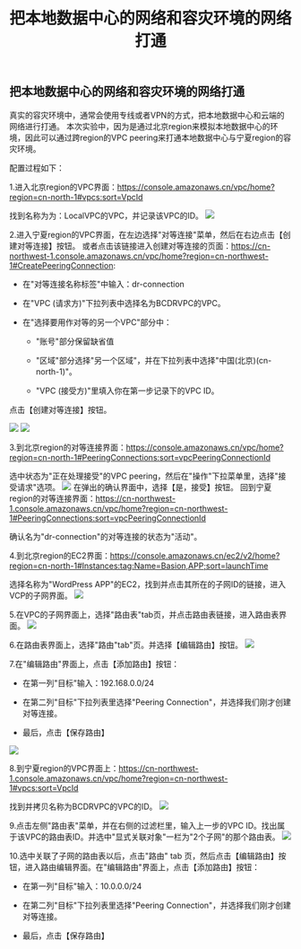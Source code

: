 ﻿---
title: "把本地数据中心的网络和容灾环境的网络打通"
chapter: false
weight: 32
---

## 把本地数据中心的网络和容灾环境的网络打通

真实的容灾环境中，通常会使用专线或者VPN的方式，把本地数据中心和云端的网络进行打通。
本次实验中，因为是通过北京region来模拟本地数据中心的环境，因此可以通过跨region的VPC peering来打通本地数据中心与宁夏region的容灾环境。

配置过程如下：

1.进入北京region的VPC界面：https://console.amazonaws.cn/vpc/home?region=cn-north-1#vpcs:sort=VpcId

找到名称为为：LocalVPC的VPC，并记录该VPC的ID。
![](/images/LandingZoneOfDRSite/idcVPCID.png)

2.进入宁夏region的VPC界面，在左边选择"对等连接"菜单，然后在右边点击【创建对等连接】按钮。
或者点击该链接进入创建对等连接的页面：https://cn-northwest-1.console.amazonaws.cn/vpc/home?region=cn-northwest-1#CreatePeeringConnection:

* 在"对等连接名称标签"中输入：dr-connection

* 在"VPC (请求方)"下拉列表中选择名为BCDRVPC的VPC。

* 在"选择要用作对等的另一个VPC"部分中：

  * "账号"部分保留缺省值
  
  * "区域"部分选择"另一个区域"，并在下拉列表中选择"中国(北京)(cn-north-1)"。
  
  * "VPC (接受方)"里填入你在第一步记录下的VPC ID。

点击【创建对等连接】按钮。

![](/images/LandingZoneOfDRSite/CreateVPCPeering1.png)
![](/images/LandingZoneOfDRSite/CreateVPCPeering2.png)

3.到北京region的对等连接界面：https://console.amazonaws.cn/vpc/home?region=cn-north-1#PeeringConnections:sort=vpcPeeringConnectionId

选中状态为"正在处理接受"的VPC peering，然后在"操作"下拉菜单里，选择"接受请求"选项。
![](/images/LandingZoneOfDRSite/CreateVPCPeering3.png)
在弹出的确认界面中，选择【是，接受】按钮。
回到宁夏region的对等连接界面：https://cn-northwest-1.console.amazonaws.cn/vpc/home?region=cn-northwest-1#PeeringConnections:sort=vpcPeeringConnectionId

确认名为"dr-connection"的对等连接的状态为"活动"。

4.到北京region的EC2界面：https://console.amazonaws.cn/ec2/v2/home?region=cn-north-1#Instances:tag:Name=Basion,APP;sort=launchTime

选择名称为"WordPress APP"的EC2，找到并点击其所在的子网ID的链接，进入VCP的子网界面。
![](/images/LandingZoneOfDRSite/wpserversubnet.png)

5.在VPC的子网界面上，选择"路由表"tab页，并点击路由表链接，进入路由表界面。
![](/images/LandingZoneOfDRSite/idcroutetable.png)

6.在路由表界面上，选择"路由"tab"页。并选择【编辑路由】按钮。
![](/images/LandingZoneOfDRSite/editroute.png)

7.在"编辑路由"界面上，点击【添加路由】按钮：

  * 在第一列"目标"输入：192.168.0.0/24
  
  * 在第二列"目标"下拉列表里选择"Peering Connection"，并选择我们刚才创建对等连接。
  
  * 最后，点击【保存路由】

![](/images/LandingZoneOfDRSite/addrouteentry.png)
  
8.到宁夏region的VPC界面上：https://cn-northwest-1.console.amazonaws.cn/vpc/home?region=cn-northwest-1#vpcs:sort=VpcId

找到并拷贝名称为BCDRVPC的VPC的ID。
![](/images/LandingZoneOfDRSite/getBCDRVPCID.png)

9.点击左侧"路由表"菜单，并在右侧的过滤栏里，输入上一步的VPC ID。找出属于该VPC的路由表ID。并选中"显式关联对象"一栏为"2个子网"的那个路由表。
![](/images/LandingZoneOfDRSite/selectDRSiteRouteTable.png)

10.选中关联了子网的路由表以后，点击"路由" tab 页，然后点击【编辑路由】按钮，进入路由编辑界面。在"编辑路由"界面上，点击【添加路由】按钮：

  * 在第一列"目标"输入：10.0.0.0/24
  
  * 在第二列"目标"下拉列表里选择"Peering Connection"，并选择我们刚才创建对等连接。
  
  * 最后，点击【保存路由】
  
